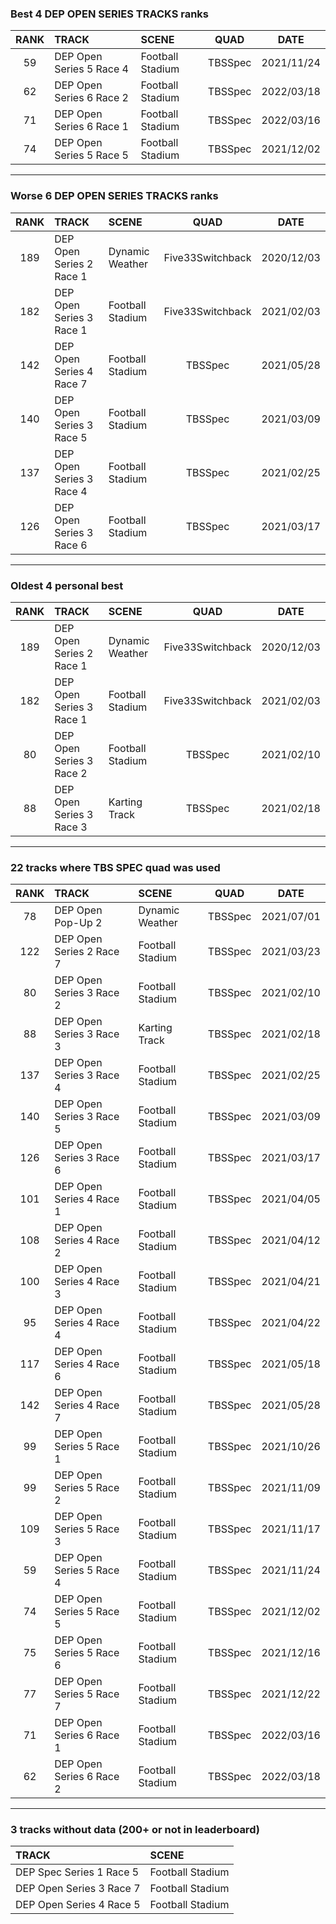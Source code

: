 ### Best 4 DEP OPEN SERIES TRACKS ranks
|RANK|TRACK|SCENE|QUAD|DATE|
|:---:|:---|:---|:---:|:---:|
|59|DEP Open Series 5 Race 4|Football Stadium|TBSSpec|2021/11/24|
|62|DEP Open Series 6 Race 2|Football Stadium|TBSSpec|2022/03/18|
|71|DEP Open Series 6 Race 1|Football Stadium|TBSSpec|2022/03/16|
|74|DEP Open Series 5 Race 5|Football Stadium|TBSSpec|2021/12/02|
---
### Worse 6 DEP OPEN SERIES TRACKS ranks
|RANK|TRACK|SCENE|QUAD|DATE|
|:---:|:---|:---|:---:|:---:|
|189|DEP Open Series 2 Race 1|Dynamic Weather|Five33Switchback|2020/12/03|
|182|DEP Open Series 3 Race 1|Football Stadium|Five33Switchback|2021/02/03|
|142|DEP Open Series 4 Race 7|Football Stadium|TBSSpec|2021/05/28|
|140|DEP Open Series 3 Race 5|Football Stadium|TBSSpec|2021/03/09|
|137|DEP Open Series 3 Race 4|Football Stadium|TBSSpec|2021/02/25|
|126|DEP Open Series 3 Race 6|Football Stadium|TBSSpec|2021/03/17|
---
### Oldest 4 personal best
|RANK|TRACK|SCENE|QUAD|DATE|
|:---:|:---|:---|:---:|:---:|
|189|DEP Open Series 2 Race 1|Dynamic Weather|Five33Switchback|2020/12/03|
|182|DEP Open Series 3 Race 1|Football Stadium|Five33Switchback|2021/02/03|
|80|DEP Open Series 3 Race 2|Football Stadium|TBSSpec|2021/02/10|
|88|DEP Open Series 3 Race 3|Karting Track|TBSSpec|2021/02/18|
---
### 22 tracks where TBS SPEC quad was used
|RANK|TRACK|SCENE|QUAD|DATE|
|:---:|:---|:---|:---:|:---:|
|78|DEP Open Pop-Up 2|Dynamic Weather|TBSSpec|2021/07/01|
|122|DEP Open Series 2 Race 7|Football Stadium|TBSSpec|2021/03/23|
|80|DEP Open Series 3 Race 2|Football Stadium|TBSSpec|2021/02/10|
|88|DEP Open Series 3 Race 3|Karting Track|TBSSpec|2021/02/18|
|137|DEP Open Series 3 Race 4|Football Stadium|TBSSpec|2021/02/25|
|140|DEP Open Series 3 Race 5|Football Stadium|TBSSpec|2021/03/09|
|126|DEP Open Series 3 Race 6|Football Stadium|TBSSpec|2021/03/17|
|101|DEP Open Series 4 Race 1|Football Stadium|TBSSpec|2021/04/05|
|108|DEP Open Series 4 Race 2|Football Stadium|TBSSpec|2021/04/12|
|100|DEP Open Series 4 Race 3|Football Stadium|TBSSpec|2021/04/21|
|95|DEP Open Series 4 Race 4|Football Stadium|TBSSpec|2021/04/22|
|117|DEP Open Series 4 Race 6|Football Stadium|TBSSpec|2021/05/18|
|142|DEP Open Series 4 Race 7|Football Stadium|TBSSpec|2021/05/28|
|99|DEP Open Series 5 Race 1|Football Stadium|TBSSpec|2021/10/26|
|99|DEP Open Series 5 Race 2|Football Stadium|TBSSpec|2021/11/09|
|109|DEP Open Series 5 Race 3|Football Stadium|TBSSpec|2021/11/17|
|59|DEP Open Series 5 Race 4|Football Stadium|TBSSpec|2021/11/24|
|74|DEP Open Series 5 Race 5|Football Stadium|TBSSpec|2021/12/02|
|75|DEP Open Series 5 Race 6|Football Stadium|TBSSpec|2021/12/16|
|77|DEP Open Series 5 Race 7|Football Stadium|TBSSpec|2021/12/22|
|71|DEP Open Series 6 Race 1|Football Stadium|TBSSpec|2022/03/16|
|62|DEP Open Series 6 Race 2|Football Stadium|TBSSpec|2022/03/18|
---
### 3 tracks without data (200+ or not in leaderboard)
|TRACK|SCENE|
|:---|:---|
|DEP Spec Series 1 Race 5|Football Stadium|
|DEP Open Series 3 Race 7|Football Stadium|
|DEP Open Series 4 Race 5|Football Stadium|
